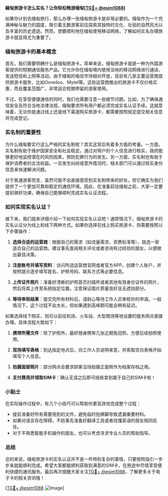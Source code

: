 **緬甸旅游卡怎么实名？让你轻松畅游缅甸[[TG💪+ @esim1088](https://t.me/s/esim1088)]**

如果你计划去缅甸旅行，那么办理一张缅甸旅游卡是非常必要的。缅甸作为一个充满神秘与魅力的国度，吸引着无数游客前往探索其独特的文化、壮丽的自然风光以及丰富的历史遗迹。然而，想要顺利地在缅甸使用移动网络，了解如何实名办理旅游卡就显得尤为重要了。

### 缅甸旅游卡的基本概念

首先，我们需要明确什么是缅甸旅游卡。简单来说，缅甸旅游卡就是一种为外国游客提供的短期通信服务产品。它允许你在缅甸境内使用当地的移动网络进行通话、发送短信和上网等活动。由于缅甸的电信市场相对开放，目前有几家主要运营商提供旅游卡服务，比如Ooredoo、Mytel等。这些运营商推出的旅游卡不仅价格实惠，而且覆盖范围广，非常适合短期停留的游客使用。

不过，在享受便捷通信的同时，我们也需要注意一些细节问题。比如，为了确保通信安全及符合当地法律法规，缅甸要求所有用户都必须完成实名认证手续。这就意味着，无论你是通过线上还是线下渠道购买旅游卡，都需要按照规定提交相关信息并完成登记。

### 实名制的重要性

为什么缅甸要实行这么严格的实名制呢？其实这背后有着多方面的考量。一方面，实名制有助于维护国家安全和社会稳定。通过对用户的个人信息进行核实，政府能够更好地监控潜在的风险因素，预防犯罪行为的发生。另一方面，实名制也有助于保护消费者的合法权益。一旦发生纠纷或意外情况时，相关部门可以通过核实身份信息来快速解决问题。

对于普通游客而言，虽然可能不会直接感受到实名制带来的好处，但它确实为我们提供了一个更加可靠和稳定的通信环境。因此，在准备前往缅甸之前，大家一定要提前做好功课，确保自己能够顺利完成实名认证流程。

### 如何实现实名认证？

接下来，我们就来详细介绍一下如何实现实名认证吧！通常情况下，缅甸旅游卡的实名认证分为线上和线下两种方式。如果你选择在线上购买旅游卡，则需要按照以下步骤操作：

1. **选择合适的运营商**：根据自己的需求（如流量需求、资费标准等），挑选一家适合自己的运营商。建议事先查阅相关评论或者咨询有过经验的朋友，以便做出最佳决策。
   
2. **注册账号并填写资料**：访问所选运营商官网或者官方APP，创建个人账户，并按照提示逐步填写姓名、护照号码、联系方式等必要信息。

3. **上传证件照片**：准备好清晰的护照首页扫描件或者其他有效身份证件的照片，然后将其上传至系统指定位置。注意保证图片质量良好且无遮挡部分。

4. **等待审核结果**：提交完所有材料后，请耐心等待工作人员审核你的申请。一般情况下，这个过程不会太长，但如果遇到高峰期可能会稍有延迟。

如果选择线下购买，则可以前往机场、火车站、大型商场等地设置的服务网点直接办理。具体流程大致如下：

1. **携带所需文件**：除了护照外，最好随身携带几张近期免冠照，方便后续拍照使用。

2. **现场填写表格**：到达指定地点后，向工作人员说明来意，并索取空白表格开始填写个人信息。

3. **拍摄面部照片**：部分网点会要求顾客当场拍摄正面照作为档案存档之用。

4. **支付费用并领取SIM卡**：确认无误之后即可结账拿到属于自己的SIM卡啦！

### 小贴士

在实际操作过程中，有几个小技巧可以帮助你更高效地完成整个过程：

- 提前准备好所有需要用到的文件，避免临时抱佛脚导致遗漏重要材料。
- 如果对语言存在障碍，不妨事先准备好翻译工具或者找懂英语的朋友陪同前往。
- 对于不熟悉智能手机操作的朋友，也可以考虑寻求专业人员的帮助指导。

### 总结

总的来说，缅甸旅游卡的实名认证并不是一件特别复杂的事情，只要按照指引一步步来就能顺利完成。希望大家都能顺利获取到满意的SIM卡，在旅途中尽情享受便利快捷的通讯服务。最后再次提醒大家关注[TG💪+ @esim1088](https://t.me/s/esim1088)，了解更多关于电子卡的相关资讯哦！

[[TG💪+ @esim1088](https://t.me/s/esim1088) ![Image](https://i.postimg.cc/4NQfJmqS/Snipaste-2025-05-13-00-14-12.png)]